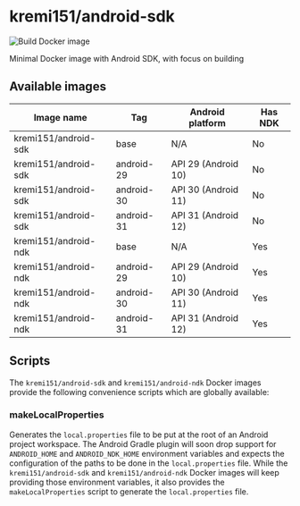 # kremi151/android-sdk

![Build Docker image](https://github.com/kremi151/docker-android-sdk/workflows/Build%20Docker%20image/badge.svg)

Minimal Docker image with Android SDK, with focus on building

## Available images

|Image name|Tag|Android platform|Has NDK|
|----------|---|----------------|-------|
|kremi151/android-sdk|base|N/A|No|
|kremi151/android-sdk|android-29|API 29 (Android 10)|No|
|kremi151/android-sdk|android-30|API 30 (Android 11)|No|
|kremi151/android-sdk|android-31|API 31 (Android 12)|No|
|kremi151/android-ndk|base|N/A|Yes|
|kremi151/android-ndk|android-29|API 29 (Android 10)|Yes|
|kremi151/android-ndk|android-30|API 30 (Android 11)|Yes|
|kremi151/android-ndk|android-31|API 31 (Android 12)|Yes|

## Scripts

The `kremi151/android-sdk` and `kremi151/android-ndk` Docker images provide the following convenience scripts which are globally available:

### makeLocalProperties

Generates the `local.properties` file to be put at the root of an Android project workspace.
The Android Gradle plugin will soon drop support for `ANDROID_HOME` and `ANDROID_NDK_HOME` environment variables and expects the configuration of the paths to be done in the `local.properties` file.
While the `kremi151/android-sdk` and `kremi151/android-ndk` Docker images will keep providing those environment variables, it also provides the `makeLocalProperties` script to generate the `local.properties` file.
